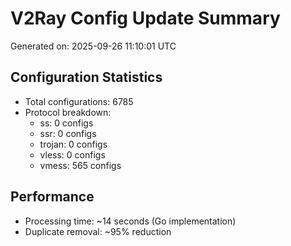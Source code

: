 # V2Ray Config Update Summary
Generated on: 2025-09-26 11:10:01 UTC

## Configuration Statistics
- Total configurations: 6785
- Protocol breakdown:
  - ss: 0 configs
  - ssr: 0 configs
  - trojan: 0 configs
  - vless: 0 configs
  - vmess: 565 configs

## Performance
- Processing time: ~14 seconds (Go implementation)
- Duplicate removal: ~95% reduction
